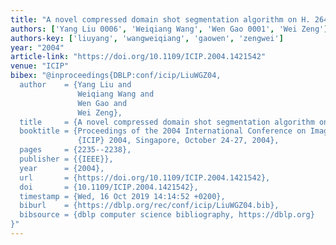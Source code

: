 ```yaml
---
title: "A novel compressed domain shot segmentation algorithm on H. 264/AVC"
authors: ['Yang Liu 0006', 'Weiqiang Wang', 'Wen Gao 0001', 'Wei Zeng']
authors-key: ['liuyang', 'wangweiqiang', 'gaowen', 'zengwei']
year: "2004"
article-link: "https://doi.org/10.1109/ICIP.2004.1421542"
venue: "ICIP"
bibex: "@inproceedings{DBLP:conf/icip/LiuWGZ04,
  author    = {Yang Liu and
               Weiqiang Wang and
               Wen Gao and
               Wei Zeng},
  title     = {A novel compressed domain shot segmentation algorithm on {H.264/AVC}},
  booktitle = {Proceedings of the 2004 International Conference on Image Processing,
               {ICIP} 2004, Singapore, October 24-27, 2004},
  pages     = {2235--2238},
  publisher = {{IEEE}},
  year      = {2004},
  url       = {https://doi.org/10.1109/ICIP.2004.1421542},
  doi       = {10.1109/ICIP.2004.1421542},
  timestamp = {Wed, 16 Oct 2019 14:14:52 +0200},
  biburl    = {https://dblp.org/rec/conf/icip/LiuWGZ04.bib},
  bibsource = {dblp computer science bibliography, https://dblp.org}
}"
---
```

